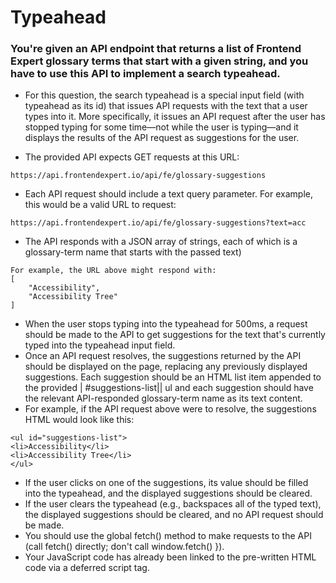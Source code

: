 # Typeahead

### You're given an API endpoint that returns a list of Frontend Expert glossary terms that start with a given string, and you have to use this API to implement a search typeahead.

- For this question, the search typeahead is a special input field (with typeahead as its id) that issues API requests with the text that a user types into it. More specifically, it issues an API request after the user has stopped typing for some time—not while the user is typing—and it displays the results of the API request as suggestions for the user.

- The provided API expects GET requests at this URL:
```
https://api.frontendexpert.io/api/fe/glossary-suggestions
```

- Each API request should include a text query parameter. For example, this would be a valid URL to request:
```
https://api.frontendexpert.io/api/fe/glossary-suggestions?text=acc
```
- The API responds with a JSON array of strings, each of which is a glossary-term name that starts with the passed text)
```
For example, the URL above might respond with:
[
    "Accessibility",
    "Accessibility Tree"
]
```

- When the user stops typing into the typeahead for 500ms, a request should be made to the API to get suggestions for the text
that's currently typed into the typeahead input field.
- Once an API request resolves, the suggestions returned by the API should be displayed on the page, replacing any previously displayed suggestions. Each suggestion should be an HTML list item appended to the provided | #suggestions-list|| ul and each suggestion should have the relevant API-responded glossary-term name as its text content.
- For example, if the API request above were to resolve, the suggestions HTML would look like this:
```
<ul id="suggestions-list">
<li>Accessibility</li>
<li>Accessibility Tree</li>
</ul>
```
- If the user clicks on one of the suggestions, its value should be filled into the typeahead, and the displayed suggestions should be cleared.
- If the user clears the typeahead (e.g., backspaces all of the typed text), the displayed suggestions should be cleared, and no API request should be made.
- You should use the global fetch() method to make requests to the API (call fetch() directly; don't call window.fetch() }).
- Your JavaScript code has already been linked to the pre-written HTML code via a deferred script tag.
